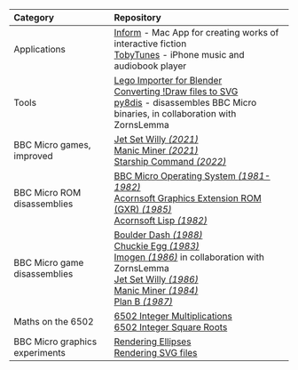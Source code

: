 <div align="center">

| Category     | Repository |
|:-------------|:-----------|
| Applications | [Inform](https://github.com/TobyLobster/Inform) - Mac App for creating works of interactive fiction<br>[TobyTunes](https://github.com/TobyLobster/TobyTunesApp) - iPhone music and audiobook player |
| Tools        | [Lego Importer for Blender](https://github.com/TobyLobster/ImportLDraw)<br>[Converting !Draw files to SVG](https://github.com/TobyLobster/DrawConversion)<br>[py8dis](https://github.com/ZornsLemma/py8dis) - disassembles BBC Micro binaries, in collaboration with ZornsLemma |
| BBC Micro games, improved | [Jet Set Willy *(2021)*](https://github.com/TobyLobster/jsw2021)<br>[Manic Miner *(2021)*](https://github.com/TobyLobster/ManicMiner2021)<br>[Starship Command *(2022)*](https://github.com/TobyLobster/StarshipCommand2022) |
| BBC Micro ROM disassemblies | [BBC Micro Operating System *(1981-1982)*](https://github.com/TobyLobster/mos)<br>[Acornsoft Graphics Extension ROM (GXR) *(1985)*](https://github.com/TobyLobster/GXR-pages)<br>[Acornsoft Lisp *(1982)*](https://github.com/TobyLobster/lisp)|
| BBC Micro game disassemblies | [Boulder Dash *(1988)*](https://github.com/TobyLobster/Boulderdash)<br>[Chuckie Egg *(1983)*](https://github.com/TobyLobster/ChuckieEgg)<br>[Imogen *(1986)*](https://github.com/ZornsLemma/Imogen) in collaboration with ZornsLemma<br>[Jet Set Willy *(1986)*](https://github.com/TobyLobster/jsw)<br>[Manic Miner *(1984)*](https://github.com/TobyLobster/ManicMiner)<br>[Plan B *(1987)*](https://github.com/TobyLobster/PlanB) |
| Maths on the 6502 | [6502 Integer Multiplications](https://github.com/TobyLobster/multiply_test)<br>[6502 Integer Square Roots](https://github.com/TobyLobster/sqrt_test) |
| BBC Micro graphics experiments | [Rendering Ellipses](https://github.com/TobyLobster/ellipse)<br>[Rendering SVG files](https://github.com/TobyLobster/svgtest) |
</div>
